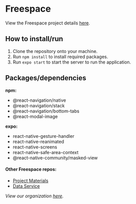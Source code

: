 # Freespace

View the Freespace project details [here](https://github.com/calvin-cs262-fall2020-Freespace/Project).

## How to install/run

1. Clone the repository onto your machine.
2. Run `npm install` to install required packages.
3. Run `expo start` to start the server to run the application.

## Packages/dependencies
**npm:**
- @react-navigation/native
- @react-navigation/stack
- @react-navigation/bottom-tabs
- @react-modal-image

**expo:**
- react-native-gesture-handler
- react-native-reanimated
- react-native-screens
- react-native-safe-area-context
- @react-native-community/masked-view

#### Other Freespace repos:
- [Project Materials](https://github.com/calvin-cs262-fall2020-Freespace/Project)
- [Data Service](https://github.com/calvin-cs262-fall2020-Freespace/Service)


*View our organization [here](https://github.com/calvin-cs262-fall2020-Freespace).*

